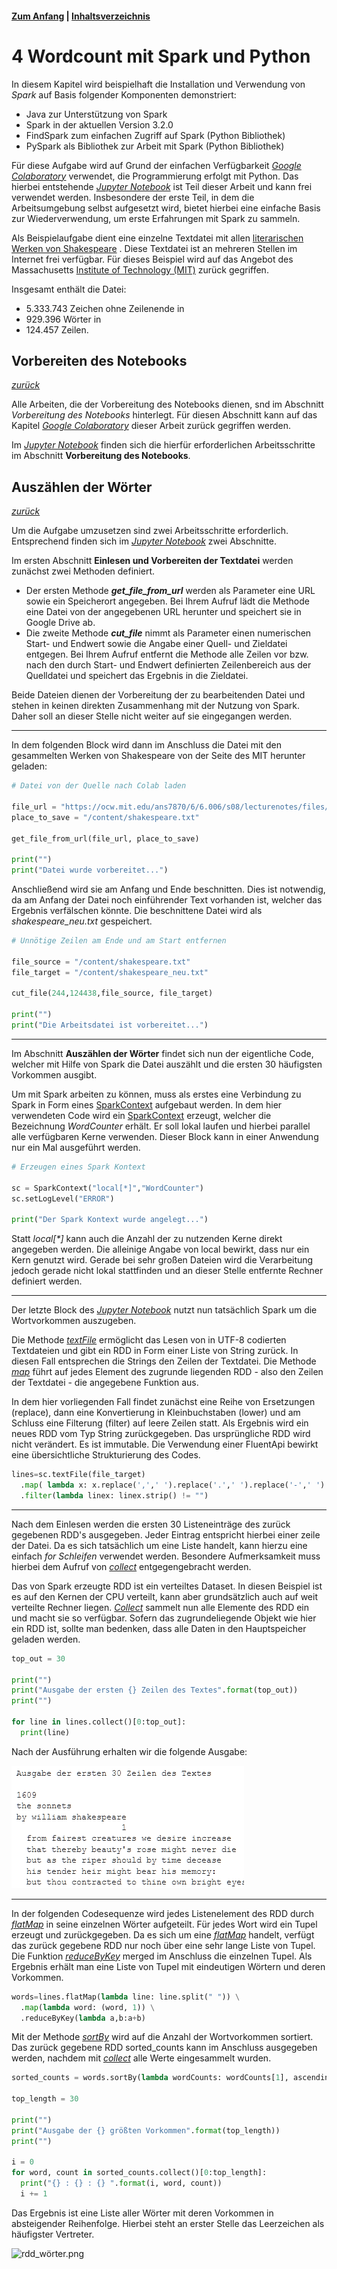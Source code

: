 #### [Zum Anfang](README.md "zur Startseite") | [Inhaltsverzeichnis](00_Inhaltsverzeichnis.md "zum Inhaltsverzeichnis")

# 4 Wordcount mit Spark und Python

In diesem Kapitel wird beispielhaft die Installation und Verwendung von _Spark_ auf Basis folgender Komponenten
demonstriert:

* Java zur Unterstützung von Spark
* Spark in der aktuellen Version 3.2.0
* FindSpark zum einfachen Zugriff auf Spark (Python Bibliothek)
* PySpark als Bibliothek zur Arbeit mit Spark (Python Bibliothek)

Für diese Aufgabe wird auf Grund der einfachen Verfügbarkeit
[_Google Colaboratory_](03_Mögliche_Umgebungen_für_Spark.md#spark-mit-google-colaboratory-colab "zum Abschnitt")
verwendet, die Programmierung erfolgt mit Python. Das hierbei entstehende 
[_Jupyter Notebook_](notebook/Wordcount_mit_Spark_RDD.ipynb "zum Notebook")
ist Teil dieser Arbeit und kann frei verwendet werden. Insbesondere der erste Teil, in dem die Arbeitsumgebung selbst
aufgesetzt wird, bietet hierbei eine einfache Basis zur Wiederverwendung, um erste Erfahrungen mit Spark zu sammeln.

Als Beispielaufgabe dient eine einzelne Textdatei mit allen
[literarischen Werken von Shakespeare](https://ocw.mit.edu/ans7870/6/6.006/s08/lecturenotes/files/t8.shakespeare.txt "zum Download")
. Diese Textdatei ist an mehreren Stellen im Internet frei verfügbar. Für dieses Beispiel wird auf das Angebot des
Massachusetts 
[Institute of Technology (MIT)](https://ocw.mit.edu "zur Webseite")
zurück gegriffen.

Insgesamt enthält die Datei:

* 5.333.743 Zeichen ohne Zeilenende in
* 929.396 Wörter in
* 124.457 Zeilen.

## Vorbereiten des Notebooks

[_zurück_](04_Wordcount_mit_Spark_RDDs_und_Python.md#4-wordcount-mit-spark-und-python "Zurück")

Alle Arbeiten, die der Vorbereitung des Notebooks dienen, snd im Abschnitt _Vorbereitung des Notebooks_ hinterlegt. Für
diesen Abschnitt kann auf das Kapitel 
[_Google Colaboratory_](03_Mögliche_Umgebungen_für_Spark.md#spark-mit-google-colaboratory-colab "zum Abschnitt")
dieser Arbeit zurück gegriffen werden.

Im 
[_Jupyter Notebook_](notebook/Wordcount_mit_Spark_RDD.ipynb "zum Notebook") finden sich die hierfür erforderlichen
Arbeitsschritte im Abschnitt **Vorbereitung des Notebooks**.

## Auszählen der Wörter

[_zurück_](04_Wordcount_mit_Spark_RDDs_und_Python.md#4-wordcount-mit-spark-und-python "Zurück")

Um die Aufgabe umzusetzen sind zwei Arbeitsschritte erforderlich. Entsprechend finden sich im 
[_Jupyter Notebook_](notebook/Wordcount_mit_Spark_RDD.ipynb "zum Notebook")
zwei Abschnitte.

Im ersten Abschnitt **Einlesen und Vorbereiten der Textdatei** werden zunächst zwei Methoden definiert.

* Der ersten Methode **_get_file_from_url_** werden als Parameter eine URL sowie ein Speicherort angegeben. Bei Ihrem
  Aufruf lädt die Methode eine Datei von der angegebenen URL herunter und speichert sie in Google Drive ab.
* Die zweite Methode **_cut_file_** nimmt als Parameter einen numerischen Start- und Endwert sowie die Angabe einer
  Quell- und Zieldatei entgegen. Bei Ihrem Aufruf entfernt die Methode alle Zeilen vor bzw. nach den durch Start- und
  Endwert definierten Zeilenbereich aus der Quelldatei und speichert das Ergebnis in die Zieldatei.

Beide Dateien dienen der Vorbereitung der zu bearbeitenden Datei und stehen in keinen direkten Zusammenhang mit der
Nutzung von Spark. Daher soll an dieser Stelle nicht weiter auf sie eingegangen werden.

---

In dem folgenden Block wird dann im Anschluss die Datei mit den gesammelten Werken von Shakespeare von der Seite des MIT
herunter geladen:

```python
# Datei von der Quelle nach Colab laden

file_url = "https://ocw.mit.edu/ans7870/6/6.006/s08/lecturenotes/files/t8.shakespeare.txt"
place_to_save = "/content/shakespeare.txt"

get_file_from_url(file_url, place_to_save)

print("")
print("Datei wurde vorbereitet...")
```  

Anschließend wird sie am Anfang und Ende beschnitten. Dies ist notwendig, da am Anfang der Datei noch einführender Text
vorhanden ist, welcher das Ergebnis verfälschen könnte. Die beschnittene Datei wird als _shakespeare_neu.txt_
gespeichert.

```python
# Unnötige Zeilen am Ende und am Start entfernen

file_source = "/content/shakespeare.txt"
file_target = "/content/shakespeare_neu.txt"

cut_file(244,124438,file_source, file_target)

print("")
print("Die Arbeitsdatei ist vorbereitet...")
```

---

Im Abschnitt **Auszählen der Wörter** findet sich nun der eigentliche Code, welcher mit Hilfe von Spark die Datei
auszählt und die ersten 30 häufigsten Vorkommen ausgibt.

Um mit Spark arbeiten zu können, muss als erstes eine Verbindung zu Spark in Form eines
[SparkContext](https://spark.apache.org/docs/3.1.1/api/python/reference/api/pyspark.SparkContext.html "zur Dokumentation")
aufgebaut werden. In dem hier verwendeten Code wird ein
[SparkContext](https://spark.apache.org/docs/3.1.1/api/python/reference/api/pyspark.SparkContext.html "zur Dokumentation")
erzeugt, welcher die Bezeichnung _WordCounter_ erhält. Er soll lokal laufen und hierbei parallel alle verfügbaren Kerne
verwenden. Dieser Block kann in einer Anwendung nur ein Mal ausgeführt werden.

```python
# Erzeugen eines Spark Kontext

sc = SparkContext("local[*]","WordCounter")
sc.setLogLevel("ERROR")

print("Der Spark Kontext wurde angelegt...")
```

Statt _local[*]_ kann auch die Anzahl der zu nutzenden Kerne direkt angegeben werden. Die alleinige Angabe von local
bewirkt, dass nur ein Kern genutzt wird. Gerade bei sehr großen Dateien wird die Verarbeitung jedoch gerade nicht lokal
stattfinden und an dieser Stelle entfernte Rechner definiert werden.

---

Der letzte Block des 
[_Jupyter Notebook_](notebook/Wordcount_mit_Spark_RDD.ipynb "zum Notebook") 
nutzt nun tatsächlich Spark um die Wortvorkommen auszugeben.

Die Methode
[_textFile_](https://spark.apache.org/docs/3.1.1/api/python/reference/api/pyspark.SparkContext.textFile.html "zur Dokumentation")
ermöglicht das Lesen von in UTF-8 codierten Textdateien und gibt ein RDD in Form einer Liste von String zurück. In
diesen Fall entsprechen die Strings den Zeilen der Textdatei. Die Methode
[_map_](https://spark.apache.org/docs/latest/api/python/reference/api/pyspark.RDD.map.html "zur Dokumentation")
führt auf jedes Element des zugrunde liegenden RDD - also den Zeilen der Textdatei - die angegebene Funktion aus.

In dem hier vorliegenden Fall findet zunächst eine Reihe von Ersetzungen (replace), dann eine Konvertierung in
Kleinbuchstaben (lower) und am Schluss eine Filterung (filter) auf leere Zeilen statt. Als Ergebnis wird ein neues 
RDD vom Typ String zurückgegeben. Das ursprüngliche RDD wird nicht verändert. Es ist immutable. Die Verwendung 
einer FluentApi bewirkt eine übersichtliche Strukturierung des Codes.

```python
lines=sc.textFile(file_target)
  .map( lambda x: x.replace(',',' ').replace('.',' ').replace('-',' ').lower())
  .filter(lambda linex: linex.strip() != "")
```

---

Nach dem Einlesen werden die ersten 30 Listeneinträge des zurück gegebenen RDD's ausgegeben. Jeder Eintrag entspricht
hierbei einer zeile der Datei. Da es sich tatsächlich um eine Liste handelt, kann hierzu eine einfach _for Schleifen_
verwendet werden. Besondere Aufmerksamkeit muss hierbei dem Aufruf von
[_collect_](https://spark.apache.org/docs/latest/api/python/reference/api/pyspark.RDD.collect.html "zur Dokumentation")
entgegengebracht werden.

Das von Spark erzeugte RDD ist ein verteiltes Dataset. In diesen Beispiel ist es auf den Kernen der CPU verteilt, kann
aber grundsätzlich auch auf weit verteilte Rechner liegen.
[_Collect_](https://spark.apache.org/docs/latest/api/python/reference/api/pyspark.RDD.collect.html "zur Dokumentation")
sammelt nun alle Elemente des RDD ein und macht sie so verfügbar. Sofern das zugrundeliegende Objekt wie hier ein RDD
ist, sollte man bedenken, dass alle Daten in den Hauptspeicher geladen werden.

```python
top_out = 30

print("")
print("Ausgabe der ersten {} Zeilen des Textes".format(top_out))
print("")

for line in lines.collect()[0:top_out]:
  print(line)
```

Nach der Ausführung erhalten wir die folgende Ausgabe:

![rdd_zeilen.png](assets/rdd_zeilen.png "Ausgabe der ersten Zeilen der Textdatei im Notebook")

---

In der folgenden Codesequenze wird jedes Listenelement des RDD durch
[_flatMap_](https://spark.apache.org/docs/3.1.1/api/python/reference/api/pyspark.RDD.flatMap.html "zur Dokumentation")
in seine einzelnen Wörter aufgeteilt. Für jedes Wort wird ein Tupel erzeugt und zurückgegeben. Da es sich um eine
[_flatMap_](https://spark.apache.org/docs/3.1.1/api/python/reference/api/pyspark.RDD.flatMap.html "zur Dokumentation")
handelt, verfügt das zurück gegebene RDD nur noch über eine sehr lange Liste von Tupel. Die Funktion
[_reduceByKey_](https://spark.apache.org/docs/latest/api/python/reference/api/pyspark.RDD.reduceByKey.html "zur Dokumentation")
merged im Anschluss die einzelnen Tupel. Als Ergebnis erhält man eine Liste von Tupel mit eindeutigen Wörtern und deren
Vorkommen.

```python
words=lines.flatMap(lambda line: line.split(" ")) \
  .map(lambda word: (word, 1)) \
  .reduceByKey(lambda a,b:a+b)
```

Mit der Methode
[_sortBy_](https://spark.apache.org/docs/latest/api/python/reference/api/pyspark.RDD.sortBy.html "zur Dokumentation")
wird auf die Anzahl der Wortvorkommen sortiert. Das zurück gegebene RDD sorted_counts kann im Anschluss ausgegeben
werden, nachdem mit
[_collect_](https://spark.apache.org/docs/latest/api/python/reference/api/pyspark.RDD.collect.html "zur Dokumentation")
alle Werte eingesammelt wurden.

```python
sorted_counts = words.sortBy(lambda wordCounts: wordCounts[1], ascending=False)

top_length = 30

print("")
print("Ausgabe der {} größten Vorkommen".format(top_length))
print("")

i = 0
for word, count in sorted_counts.collect()[0:top_length]:
  print("{} : {} : {} ".format(i, word, count))
  i += 1
```

Das Ergebnis ist eine Liste aller Wörter mit deren Vorkommen in absteigender Reihenfolge. Hierbei steht an erster Stelle
das Leerzeichen als häufigster Vertreter.

![rdd_wörter.png](assets/rdd_wörter.png "Ausgabe der Wortliste in absteigender Reihenfolge im Notebook")
